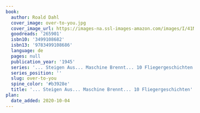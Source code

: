 ```yaml
---
book:
  author: Roald Dahl
  cover_image: over-to-you.jpg
  cover_image_url: https://images-na.ssl-images-amazon.com/images/I/41NDK48VYJL._SX301_BO1,204,203,200_.jpg
  goodreads: '265901'
  isbn10: '3499108682'
  isbn13: '9783499108686'
  language: de
  pages: null
  publication_year: '1945'
  series: '... Steigen Aus... Maschine Brennt... 10 Fliegergeschichten'
  series_position: ''
  slug: over-to-you
  spine_color: '#b3928e'
  title: '... Steigen Aus... Maschine Brennt... 10 Fliegergeschichten'
plan:
  date_added: 2020-10-04
---
```

